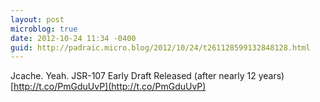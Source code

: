 ```yaml
---
layout: post
microblog: true
date: 2012-10-24 11:34 -0400
guid: http://padraic.micro.blog/2012/10/24/t261128599132848128.html
---
```

Jcache. Yeah. JSR-107 Early Draft Released (after nearly 12 years) [http://t.co/PmGduUvP](http://t.co/PmGduUvP)
